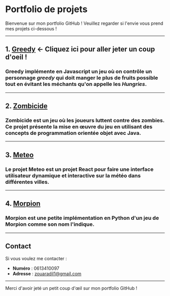# Portfolio de projets

Bienvenue sur mon portfolio GitHub ! Veuillez regarder si l'envie vous prend mes projets ci-dessous !

---

## 1. [Greedy](https://github.com/Scientif-code/Greedy) <- Cliquez ici pour aller jeter un coup d'oeil !

### **Greedy** implémente en **Javascript** un jeu où on contrôle un personnage *greedy* qui doit manger le plus de fruits possible tout en évitant les méchants qu'on appelle les *Hungries*.

---

## 2. [Zombicide](https://github.com/Scientif-code/Zombicide)

### **Zombicide** est un jeu où les joueurs luttent contre des zombies. Ce projet présente la mise en œuvre du jeu en utilisant des concepts de programmation orientée objet avec **Java**.

---

## 3. [Meteo](https://github.com/Scientif-code/Meteo)

### Le projet **Meteo** est un projet **React** pour faire une interface utilisateur dynamique et interactive sur la météo dans différentes villes.

---

## 4. [Morpion](https://github.com/Scientif-code/Morpion)

### **Morpion** est une petite implémentation en **Python** d'un jeu de Morpion comme son nom l'indique.

---

## Contact

Si vous voulez me contacter :

- **Numéro** : 0613410097
- **Adresse** : zouaradil1@gmail.com

---

Merci d'avoir jeté un petit coup d'œil sur mon portfolio GitHub !
